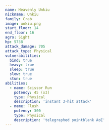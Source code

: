 ```yaml
---
name: Heavenly Unkiu
nickname: Unkiu
family: Crab
image: unkiu.png
start_floor: 14
end_floor: 16
agro: Sight
hp: 5738
attack_damage: 705
attack_type: Physical
vulnerabilities:
  bind: true
  heavy: true
  sleep: true
  slow: true
  stun: true
abilities:
  - name: Scissor Run
    potency: 45 (x3)
    type: Physical
    description: 'instant 3-hit attack'
  - name: Flush
    potency: 300
    type: Physical
    description: 'telegraphed pointblank AoE'
---
```

